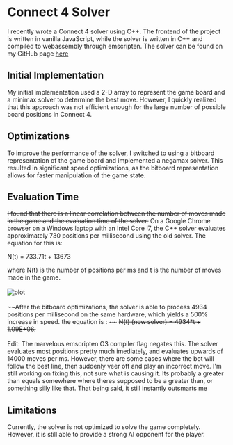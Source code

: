# Connect 4 Solver

I recently wrote a Connect 4 solver using C++. The frontend of the project is written in vanilla JavaScript, while the solver is written in C++ and compiled to webassembly through emscripten. The solver can be found on my GitHub page [here](https://ethantomb.github.io/connect4)

## Initial Implementation

My initial implementation used a 2-D array to represent the game board and a minimax solver to determine the best move. However, I quickly realized that this approach was not efficient enough for the large number of possible board positions in Connect 4.

## Optimizations

To improve the performance of the solver, I switched to using a bitboard representation of the game board and implemented a negamax solver. This resulted in significant speed optimizations, as the bitboard representation allows for faster manipulation of the game state.

## Evaluation Time

~~I found that there is a linear correlation between the number of moves made in the game and the evaluation time of the solver.~~ On a Google Chrome browser on a Windows laptop with an Intel Core i7, the C++ solver evaluates approximately 730 positions per millisecond using the old solver. The equation for this is: <br>

N(t) = 733.71t + 13673

where N(t) is the number of positions per ms and t is the number of moves made in the game. <br> <br>
![plot](https://raw.githubusercontent.com/ethantomb/connect4/main/img/TimePositionsPlot.png)<br><br>
~~After the bitboard optimizations, the solver is able to process 4934 positions per millisecond on the same hardware, which yields a 500% increase in speed. the equation is : ~~
~~N(t) (new solver) = 4934*t + 1.09E+06.~~  <br><br>
Edit: The marvelous emscripten O3 compiler flag negates this. The solver evaluates most positions pretty much imediately, and evaluates upwards of 14000 moves per ms. However, there are some cases where the bot will follow the best line, then suddenly veer off and play an incorrect move. I'm still working on fixing this, not sure what is causing it. Its probably a greater than equals somewhere where theres supposed to be a greater than, or something silly like that. That being said, it still instantly outsmarts me
## Limitations

Currently, the solver is not optimized to solve the game completely. However, it is still able to provide a strong AI opponent for the player.
